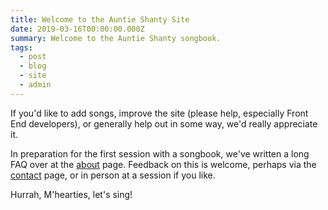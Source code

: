 ```yaml
---
title: Welcome to the Auntie Shanty Site
date: 2019-03-16T00:00:00.000Z
summary: Welcome to the Auntie Shanty songbook.
tags:
  - post
  - blog
  - site
  - admin
---
```


If you'd like to add songs, improve the site (please help, especially Front End developers), or generally help out in some way, we'd really appreciate it.

In preparation for the first session with a songbook, we've written a long FAQ over at the [about](about) page. Feedback on this is welcome, perhaps via the [contact](contact) page, or in person at a session if you like.

Hurrah, M'hearties, let's sing!
